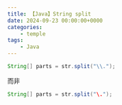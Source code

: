 ```yaml
---
title: 【Java】String split
date: 2024-09-23 00:00:00+0000
categories: 
    - temple
tags:
    - Java
---
```


```java
String[] parts = str.split("\\.");
```

而非

```java
String[] parts = str.split("\.");
```

